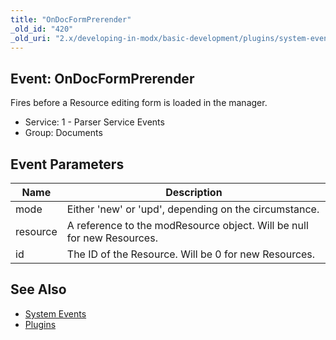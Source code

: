 ```yaml
---
title: "OnDocFormPrerender"
_old_id: "420"
_old_uri: "2.x/developing-in-modx/basic-development/plugins/system-events/ondocformprerender"
---
```


## Event: OnDocFormPrerender

Fires before a Resource editing form is loaded in the manager.

- Service: 1 - Parser Service Events
- Group: Documents

## Event Parameters

| Name     | Description                                                            |
| -------- | ---------------------------------------------------------------------- |
| mode     | Either 'new' or 'upd', depending on the circumstance.                  |
| resource | A reference to the modResource object. Will be null for new Resources. |
| id       | The ID of the Resource. Will be 0 for new Resources.                   |

## See Also

- [System Events](extending-modx/plugins/system-events "System Events")
- [Plugins](extending-modx/plugins "Plugins")
